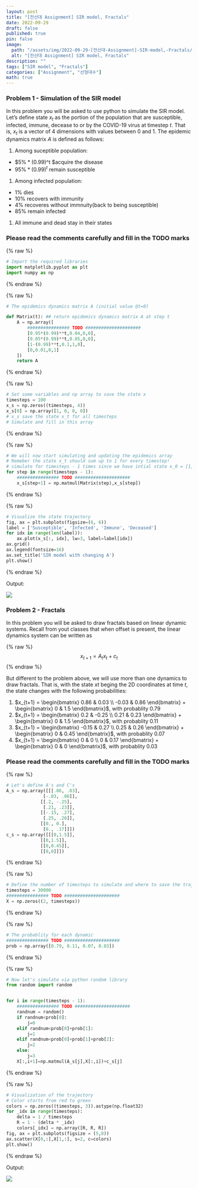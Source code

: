 ```yaml
---
layout: post
title: "[전선대 Assignment] SIR model, Fractals"
date: 2022-09-29
draft: false
published: true
pin: false
image:
  path: "/assets/img/2022-09-29-[전선대-Assignment]-SIR-model,-Fractals/0.png"
  alt: "[전선대 Assignment] SIR model, Fractals"
description: ""
tags: ["SIR model", "Fractals"]
categories: ["Assignment", "선형대수"]
math: true
---
```



### **Problem 1 - Simulation of the SIR model**


In this problem you will be asked to use python to simulate the SIR model.
Let’s define state $x_t$ as the portion of the population that are susceptible, infected, immune, decease to or by the COVID-19 virus at timestep $t$.
That is, $x_t$ is a vector of 4 dimensions with values between 0 and 1.
The epidemic dynamics matrix $A$ is defined as follows:

1. Among suceptible population:
- $5\% * (0.99)^t $acquire the disease
- $95\% * (0.99)^t$ remain susceptible
1. Among infected population:
- $1\%$ dies
- $10\%$ recovers with immunity
- $4\%$ recoveres without immnuity(back to being susceptible)
- $85\%$ remain infected
1. All immune and dead stay in their states

### Please read the comments carefully and fill in the TODO marks



{% raw %}
```python
# Import the required libraries
import matplotlib.pyplot as plt
import numpy as np
```
{% endraw %}




{% raw %}
```python
# The epidemics dynamics matrix A (initial value @t=0)

def Matrix(t): ## return epidemics dynamics matrix A at step t
    A = np.array([
        ################ TODO #####################
        [0.95*(0.99)**t,0.04,0,0],
        [0.05*(0.99)**t,0.85,0,0],
        [1-(0.99)**t,0.1,1,0],
        [0,0.01,0,1]
    ])
    return A
```
{% endraw %}




{% raw %}
```python
# Set some variables and np array to save the state x
timesteps = 100
x_s = np.zeros((timesteps, 4))
x_s[0] = np.array([1, 0, 0, 0])
# x_s save the state x_t for all timesteps
# Simulate and fill in this array
```
{% endraw %}




{% raw %}
```python
# We will now start simulating and updating the epidemics array
# Remeber the state x_t should sum up to 1 for every timestep!
# simulate for timesteps - 1 times since we have intial state x_0 = [1, 0, 0, 0]
for step in range(timesteps - 1):
    ################ TODO #####################
    x_s[step+1] = np.matmul(Matrix(step),x_s[step])
```
{% endraw %}




{% raw %}
```python
# Visualize the state trajectory
fig, ax = plt.subplots(figsize=(6, 6))
label = ['Susceptible', 'Infected', 'Immune', 'Deceased']
for idx in range(len(label)):
    ax.plot(x_s[:, idx], lw=3, label=label[idx])
ax.grid()
ax.legend(fontsize=16)
ax.set_title('SIR model with changing A')
plt.show()
```
{% endraw %}



Output:


![](/assets/img/2022-09-29-[전선대-Assignment]-SIR-model,-Fractals/0.png)


### **Problem 2 - Fractals**


In this problem you will be asked to draw fractals based on linear dynamic systems. Recall from yout classes that when offset is present, the linear dynamics system can be written as


{% raw %}
$$
x_{t + 1} = A_tx_t + c_t
$$
{% endraw %}



But different to the problem above, we will use more than one dynamics to draw fractals.
That is, with the state _xt_ beging the 2D coordinates at time $t$, the state changes with the following probabilities:

1. $x_{t+1} = \begin{bmatrix} 0.86 & 0.03 \\ -0.03 & 0.86 \end{bmatrix} + \begin{bmatrix} 0 & 1.5 \end{bmatrix}$, with probablity 0.79
2. $x_{t+1} = \begin{bmatrix} 0.2 & -0.25 \\ 0.21 & 0.23 \end{bmatrix} + \begin{bmatrix} 0 & 1.5 \end{bmatrix}$, with probablity 0.11
3. $x_{t+1} = \begin{bmatrix} -0.15 & 0.27 \\ 0.25 & 0.26 \end{bmatrix} + \begin{bmatrix} 0 & 0.45 \end{bmatrix}$, with probablity 0.07
4. $x_{t+1} = \begin{bmatrix} 0 & 0 \\ 0 & 0.17 \end{bmatrix} + \begin{bmatrix} 0 & 0 \end{bmatrix}$, with probablity 0.03

### Please read the comments carefully and fill in the TODO marks



{% raw %}
```python
# Let's define A's and C's
A_s = np.array([[[.86, .03],
              [-.03, .86]],
             [[.2, -.25],
              [.21, .23]],
             [[-.15, .27],
              [.25, .26]],
             [[0., 0.],
              [0., .17]]])
c_s = np.array([[[0,1.5]],
             [[0,1.5]],
             [[0,0.45]],
             [[0,0]]])
```
{% endraw %}




{% raw %}
```python
# Define the number of timesteps to simulate and where to save the trajectory
timesteps = 30000
################ TODO #####################
X = np.zeros((2, timesteps))
```
{% endraw %}




{% raw %}
```python
# The probablity for each dynamic
################ TODO #####################
prob = np.array([0.79, 0.11, 0.07, 0.03])
```
{% endraw %}




{% raw %}
```python
# Now let's simulate via python random library
from random import random


for i in range(timesteps - 1):
    ################ TODO #####################
    randnum = random()
    if randnum<prob[0]:
        j=0
    elif randnum<prob[0]+prob[1]:
        j=1
    elif randnum<prob[0]+prob[1]+prob[2]:
        j=2
    else:
        j=3
    X[:,i+1]=np.matmul(A_s[j],X[:,i])+c_s[j]
```
{% endraw %}




{% raw %}
```python
# Visualization of the trajectory
# Color starts from red to green
colors = np.zeros((timesteps, 3)).astype(np.float32)
for _idx in range(timesteps):
    delta = 1 / timesteps
    R = 1 - (delta * _idx)
    colors[_idx] = np.array([R, R, R])
fig, ax = plt.subplots(figsize = (5,8))
ax.scatter(X[0,:],X[1,:], s=2, c=colors)
plt.show()
```
{% endraw %}



Output:


![](/assets/img/2022-09-29-[전선대-Assignment]-SIR-model,-Fractals/1.png)


<script>
  window.MathJax = {
    tex: {
      macros: {
        R: "\\mathbb{R}",
        N: "\\mathbb{N}",
        Z: "\\mathbb{Z}",
        Q: "\\mathbb{Q}",
        C: "\\mathbb{C}",
        proj: "\\operatorname{proj}",
        rank: "\\operatorname{rank}",
        im: "\\operatorname{im}",
        dom: "\\operatorname{dom}",
        codom: "\\operatorname{codom}",
        argmax: "\\operatorname*{arg\,max}",
        argmin: "\\operatorname*{arg\,min}",
        "\{": "\\lbrace",
        "\}": "\\rbrace",
        sub: "\\subset",
        sup: "\\supset",
        sube: "\\subseteq",
        supe: "\\supseteq"
      },
      tags: "ams",
      strict: false, 
      inlineMath: [["$", "$"], ["\\(", "\\)"]],
      displayMath: [["$$", "$$"], ["\\[", "\\]"]]
    },
    options: {
      skipHtmlTags: ["script", "noscript", "style", "textarea", "pre"]
    }
  };
</script>
<script async src="https://cdn.jsdelivr.net/npm/mathjax@3/es5/tex-mml-chtml.js"></script>
